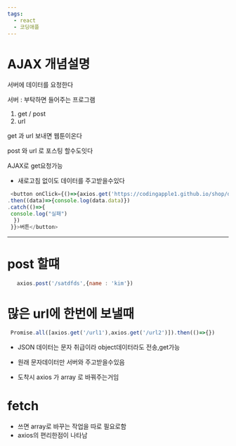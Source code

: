 ```yaml
---
tags:
  - react
  - 코딩애플
---
```

# AJAX 개념설명


서버에 데이터를 요청한다

서버 : 부탁하면 들어주는 프로그램

1. get / post
2. url


get 과 url 보내면 웹툰이온다

post 와 url 로 포스팅 할수도잇다


AJAX로 get요청가능
- 새로고침 없이도 데이터를 주고받을수있다
  
``` javascript
 <button onClick={()=>{axios.get('https://codingapple1.github.io/shop/data2.json')
.then((data)=>{console.log(data.data)})
.catch(()=>{
 console.log("실패")
  })
 }}>버튼</button>
```


-------------------------------
# post 할떄

``` javascript
   axios.post('/satdfds',{name : 'kim'})
```

# 많은 url에 한번에 보낼때

``` javascript
 Promise.all([axios.get('/url1'),axios.get('/url2')]).then(()=>{})
```


- JSON 데이터는 문자 취급이라 object데이터라도 전송,get가능
- 원래 문자데이터만 서버와 주고받을수있음


- 도착시 axios 가 array 로 바꿔주는거임


# fetch

- 쓰면 array로 바꾸는 작업을 따로 필요로함
- axios의 편리한점이 나타남


